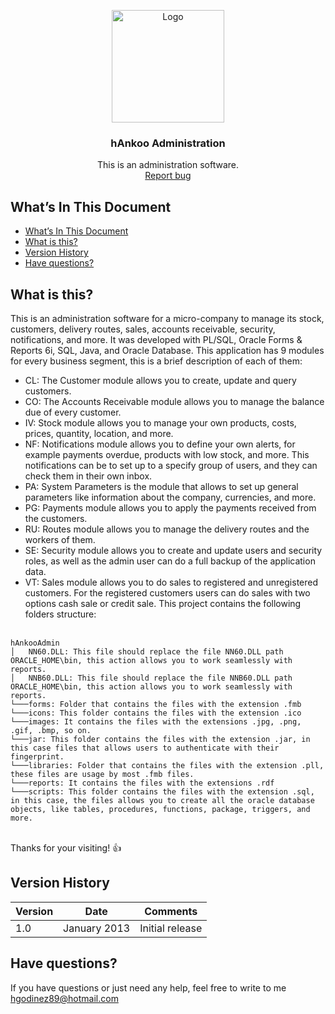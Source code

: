 <p align="center">
  <img src="https://res.cloudinary.com/developerteam/image/upload/v1584624286/hAnkooAdministration/hAnkoo.png" alt="Logo"width=180 height=180>

  <h3 align="center">hAnkoo Administration</h3>

  <p align="center">
    This is an administration software.
    <br>
    <a href="https://github.com/hgodinez89/Movie-Database/issues/new">Report bug</a>
  </p>
</p>


## What’s In This Document
- [What’s In This Document](#whats-in-this-document)
- [What is this?](#what-is-this)
- [Version History](#version-history)
- [Have questions?](#have-questions)

## What is this?

This is an administration software for a micro-company to manage its stock, customers, delivery routes, sales, accounts receivable, security, notifications, and more. It was developed with PL/SQL, Oracle Forms & Reports 6i, SQL, Java, and Oracle Database.
This application has 9 modules for every business segment, this is a brief description of each of them:
* CL: The Customer module allows you to create, update and query customers.
* CO: The Accounts Receivable module allows you to manage the balance due of every customer.
* IV: Stock module allows you to manage your own products, costs, prices, quantity, location, and more.
* NF: Notifications module allows you to define your own alerts, for example payments overdue, products with low stock, and more. This notifications can be to set up to a specify group of users, and they can check them in their own inbox.
* PA: System Parameters is the module that allows to set up general parameters like information about the company, currencies, and more.
* PG: Payments module allows you to apply the payments received from the customers.
* RU: Routes module allows you to manage the delivery routes and the workers of them.
* SE: Security module allows you to create and update users and security roles, as well as the admin user can do a full backup of the application data.
* VT: Sales module allows you to do sales to registered and unregistered customers. For the registered customers users can do sales with two options cash sale or credit sale.
This project contains the following folders structure:</br> </br>
```
hAnkooAdmin
│   NN60.DLL: This file should replace the file NN60.DLL path ORACLE_HOME\bin, this action allows you to work seamlessly with reports.
│   NNB60.DLL: This file should replace the file NNB60.DLL path ORACLE_HOME\bin, this action allows you to work seamlessly with reports.
└───forms: Folder that contains the files with the extension .fmb
└───icons: This folder contains the files with the extension .ico
└───images: It contains the files with the extensions .jpg, .png, .gif, .bmp, so on.
└───jar: This folder contains the files with the extension .jar, in this case files that allows users to authenticate with their fingerprint.
└───libraries: Folder that contains the files with the extension .pll, these files are usage by most .fmb files.
└───reports: It contains the files with the extensions .rdf
└───scripts: This folder contains the files with the extension .sql, in this case, the files allows you to create all the oracle database objects, like tables, procedures, functions, package, triggers, and more.
```
</br>
Thanks for your visiting! 👍

## Version History

| Version |       Date         |             Comments             |
| ------- | ------------------ | -------------------------------- |
| 1.0     | January 2013       | Initial release                  |

## Have questions?

If you have questions or just need any help, feel free to write to me 
<a href="mailto:hgodinez89@hotmail.com">hgodinez89@hotmail.com</a>
